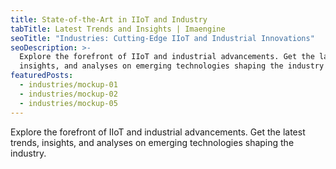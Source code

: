 ```yaml
---
title: State-of-the-Art in IIoT and Industry
tabTitle: Latest Trends and Insights | Imaengine
seoTitle: "Industries: Cutting-Edge IIoT and Industrial Innovations"
seoDescription: >-
  Explore the forefront of IIoT and industrial advancements. Get the latest trends,
  insights, and analyses on emerging technologies shaping the industry
featuredPosts:
  - industries/mockup-01
  - industries/mockup-02
  - industries/mockup-05
---
```


Explore the forefront of IIoT and industrial advancements. Get the latest trends,
insights, and analyses on emerging technologies shaping the industry.
